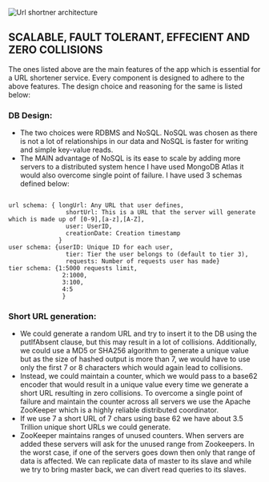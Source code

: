 
![Url shortner architecture](https://github.com/sushruth-06/URL-Shortener-App/assets/44200208/87512719-c0cf-40f8-b492-4496e0e209e3)

## SCALABLE, FAULT TOLERANT, EFFECIENT AND ZERO COLLISIONS 

The ones listed above are the main features of the app which is essential for a URL shortener service. Every component is designed to adhere to the above features. The design choice and reasoning for the same is listed below:

### DB Design:
- The two choices were RDBMS and NoSQL. NoSQL was chosen as there is not a lot of relationships in our data and NoSQL is faster for writing and simple key-value reads.
- The MAIN advantage of NoSQL is its ease to scale by adding more servers to a distributed system hence I have used MongoDB Atlas it would also overcome single point of failure.
I have used 3 schemas defined below:
```

url schema: { longUrl: Any URL that user defines,
                shortUrl: This is a URL that the server will generate which is made up of [0-9],[a-z],[A-Z],
                user: UserID,
                creationDate: Creation timestamp
              }
user schema: {userID: Unique ID for each user,
                tier: Tier the user belongs to (default to tier 3),
                requests: Number of requests user has made}
tier schema: {1:5000 requests limit,
               2:1000,
               3:100,
               4:5
               }

```



### Short URL generation:
- We could generate a random URL and try to insert it to the DB using the putIfAbsent clause, but this may result in a lot of collisions. Additionally, we could use a MD5 or SHA256 algorithm to generate a unique value but as the size of hashed output is more than 7, we would have to use only the first 7 or 8 characters which would again lead to collisions.
- Instead, we could maintain a counter, which we would pass to a base62 encoder that would result in a unique value every time we generate a short URL resulting in zero collisions. To overcome a single point of failure and maintain the counter across all servers we use the Apache ZooKeeper which is a highly reliable distributed coordinator.
- If we use 7 a short URL of 7 chars using base 62 we have about 3.5 Trillion unique short URLs we could generate.
- ZooKeeper maintains ranges of unused counters. When servers are added these servers will ask for the unused range from Zookeepers. In the worst case, if one of the servers goes down then only that range of data is affected. We can replicate data of master to its slave and while we try to bring master back, we can divert read queries to its slaves.



